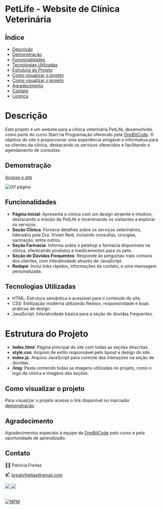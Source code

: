 # PetLife - Website de Clínica Veterinária
 
## Índice

- [Descrição](#descrição)
- [Demonstração](#demonstração)
- [Funcionalidades](#funcionalidades)
- [Tecnologias Utilizadas](#tecnologias-utilizadas)
- [Estrutura do Projeto](#estrutura-do-projeto)
- [Como visualizar o projeto](#como-visualizar-o-projeto)
- [Como visualizar o projeto](#como-visualizar-o-projeto)
- [Agradecimento](#agradecimento)
- [Contato](#como-visualizar-o-projeto)
- [Licença](#licenca)

# Descrição

Este projeto é um website para a clínica veterinária PetLife, desenvolvido como parte do curso Start na Programação oferecido pela [OneBitCode](https://onebitcode.com/). O objetivo do site é proporcionar uma experiência amigável e informativa para os clientes da clínica, destacando os serviços oferecidos e facilitando o agendamento de consultas.

## Demonstração

[Acesse o site](https://patyfreitasbr.github.io/site-PetLife/)

![Gif página](https://blogger.googleusercontent.com/img/b/R29vZ2xl/AVvXsEhJYzfW6h8kZB5QZUbfzcZoNtzyB4V9wv6vC2x6X0ImyUzmXQ2F-8oN3beeWESaHq_EeUlVzzvRt-AMFRZfw0xZwboN2lzi1HxgpJZej8qbvW_TS6NPnM9ffaGy1_Yo5uF60GrBF0Ew4aEGpO5IR1mZR9RIQY1dMG38y6K4DRKpZ6dqe-804Sr9DQhacShh/s16000/Site-PetLife.gif)


## Funcionalidades

- **Página Inicial**: Apresenta a clínica com um design atraente e intuitivo, destacando a missão da PetLife e incentivando os visitantes a explorar os serviços.
- **Seção Clínica**: Fornece detalhes sobre os serviços veterinários, liderados pela Dra. Vivien Reid, incluindo consultas, cirurgias, vacinação, entre outros.
- **Seção Farmácia**: Informa sobre o petshop e farmácia disponíveis na clínica, oferecendo produtos e medicamentos para os pets.
- **Seção de Dúvidas Frequentes**: Responde às perguntas mais comuns dos clientes, com interatividade através de JavaScript.
- **Rodapé**: Inclui links rápidos, informações de contato, e uma mensagem personalizada.

## Tecnologias Utilizadas

- HTML: Estrutura semântica e acessível para o conteúdo do site.
- CSS: Estilização moderna utilizando flexbox, responsividade e boas práticas de design.
- JavaScript: Interatividade básica para a seção de dúvidas frequentes.

# Estrutura do Projeto

- **index.html**: Página principal do site com todas as seções descritas.
- **style.css**: Arquivo de estilo responsável pelo layout e design do site.
- **index.js**: Arquivo JavaScript para controle das interações na seção de dúvidas.
- **/img**: Pasta contendo todas as imagens utilizadas no projeto, como o logo da clínica e imagens das seções.

## Como visualizar o projeto

Para visualizar o projeto acesse o link disponível no marcador [demonstração](#demonstracao)

## Agradecimento
Agradecimentos especiais à equipe da [OneBitCode](https://onebitcode.com/) pelo curso e pela oportunidade de aprendizado.

## Contato

👩‍💻 Patrícia Freitas

📬 brpatyfreitas@gmail.com

 <div><a href="https://www.linkedin.com/in/patyfreitasbr"><img src="https://img.shields.io/badge/LinkedIn-0077B5?style=for-the-badge&logo=linkedin&logoColor=white" target="_blank"></>
  <a href="https://www.instagram.com/patyfreitasbr"><img src="https://img.shields.io/badge/Instagram-E4405F?style=for-the-badge&logo=instagram&logoColor=white" target="_blank"></></div>

  <br>   

[![NPM](https://img.shields.io/npm/l/react)](https://github.com/patyfreitasbr/Google-Search-Page-Clone/blob/main/LICENSE)

